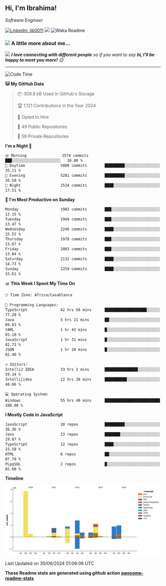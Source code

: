<h2>Hi, I'm Ibrahima! </h2>
<p><em>Software Engineer 
</em></p>


[![Linkedin: iib0011](https://img.shields.io/badge/-iib0011-blue?style=flat-square&logo=Linkedin&logoColor=white&link=https://www.linkedin.com/in/iib0011/)](https://www.linkedin.com/in/iib0011/)
![](https://visitor-badge.glitch.me/badge?page_id=iib0011)
![Waka Readme](https://github.com/iib0011/iib0011/workflows/Waka%20Readme/badge.svg)


### <img src="https://media.giphy.com/media/VgCDAzcKvsR6OM0uWg/giphy.gif" width="50"> A little more about me...  


<img src="https://media.giphy.com/media/LnQjpWaON8nhr21vNW/giphy.gif" width="60"> <em><b>I love connecting with different people</b> so if you want to say <b>hi, I'll be happy to meet you more!</b> 😊</em>

---
<!--START_SECTION:waka-->
![Code Time](http://img.shields.io/badge/Code%20Time-3%2C554%20hrs%201%20min-blue)

**🐱 My GitHub Data** 

> 📦 309.9 kB Used in GitHub's Storage 
 > 
> 🏆 1,121 Contributions in the Year 2024
 > 
> 💼 Opted to Hire
 > 
> 📜 49 Public Repositories 
 > 
> 🔑 59 Private Repositories 
 > 
**I'm a Night 🦉** 

```text
🌞 Morning                1574 commits        ███░░░░░░░░░░░░░░░░░░░░░░   10.88 % 
🌆 Daytime                5080 commits        █████████░░░░░░░░░░░░░░░░   35.11 % 
🌃 Evening                5281 commits        █████████░░░░░░░░░░░░░░░░   36.50 % 
🌙 Night                  2534 commits        ████░░░░░░░░░░░░░░░░░░░░░   17.51 % 
```
📅 **I'm Most Productive on Sunday** 

```text
Monday                   1902 commits        ███░░░░░░░░░░░░░░░░░░░░░░   13.15 % 
Tuesday                  1949 commits        ███░░░░░░░░░░░░░░░░░░░░░░   13.47 % 
Wednesday                2246 commits        ████░░░░░░░░░░░░░░░░░░░░░   15.52 % 
Thursday                 1978 commits        ███░░░░░░░░░░░░░░░░░░░░░░   13.67 % 
Friday                   2003 commits        ███░░░░░░░░░░░░░░░░░░░░░░   13.84 % 
Saturday                 2132 commits        ████░░░░░░░░░░░░░░░░░░░░░   14.73 % 
Sunday                   2259 commits        ████░░░░░░░░░░░░░░░░░░░░░   15.61 % 
```


📊 **This Week I Spent My Time On** 

```text
🕑︎ Time Zone: Africa/Casablanca

💬 Programming Languages: 
TypeScript               42 hrs 58 mins      ███████████████████░░░░░░   77.20 % 
Java                     5 hrs 21 mins       ██░░░░░░░░░░░░░░░░░░░░░░░   09.63 % 
YAML                     1 hr 43 mins        █░░░░░░░░░░░░░░░░░░░░░░░░   03.10 % 
JavaScript               1 hr 31 mins        █░░░░░░░░░░░░░░░░░░░░░░░░   02.73 % 
JSON                     1 hr 20 mins        █░░░░░░░░░░░░░░░░░░░░░░░░   02.40 % 

🔥 Editors: 
IntelliJ IDEA            33 hrs 2 mins       ███████████████░░░░░░░░░░   59.34 % 
Intellijidea             22 hrs 38 mins      ██████████░░░░░░░░░░░░░░░   40.66 % 

💻 Operating System: 
Windows                  55 hrs 40 mins      █████████████████████████   100.00 % 
```

**I Mostly Code in JavaScript** 

```text
JavaScript               28 repos            █████████░░░░░░░░░░░░░░░░   36.36 % 
Java                     23 repos            ███████░░░░░░░░░░░░░░░░░░   29.87 % 
TypeScript               12 repos            ████░░░░░░░░░░░░░░░░░░░░░   15.58 % 
HTML                     6 repos             ██░░░░░░░░░░░░░░░░░░░░░░░   07.79 % 
PLpgSQL                  2 repos             █░░░░░░░░░░░░░░░░░░░░░░░░   02.60 % 
```



**Timeline**

![Lines of Code chart](https://raw.githubusercontent.com/iib0011/iib0011/master/assets/bar_graph.png)


 Last Updated on 30/06/2024 01:06:06 UTC
<!--END_SECTION:waka-->

**These Readme stats are generated using github action [awesome-readme-stats](https://github.com/iib0011/waka-readme-stats)**
